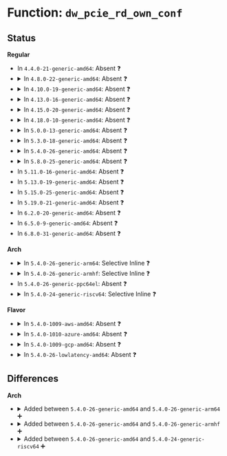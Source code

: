 # Function: <code>dw_pcie_rd_own_conf</code>

## Status
<b>Regular</b>
<ul>
<li>
In <code>4.4.0-21-generic-amd64</code>: Absent ❓
</li>
<li>
<details>
<summary>In <code>4.8.0-22-generic-amd64</code>: Absent ❓</summary>

```json
{
  "name": "dw_pcie_rd_own_conf",
  "collision_type": "Unique Static",
  "inline_type": "Selective",
  "funcs": [
    {
      "addr": 18446744071583715728,
      "name": "dw_pcie_rd_own_conf",
      "external": false,
      "loc": "drivers/pci/host/pcie-designware.c:134",
      "file": "drivers/pci/host/pcie-designware.c",
      "inline": "not declared, inlined",
      "caller_inline": [],
      "caller_func": [
        "drivers/pci/host/pcie-designware.c:dw_pcie_setup_rc",
        "drivers/pci/host/pcie-designware.c:dw_handle_msi_irq"
      ]
    }
  ],
  "symbols": [
    {
      "addr": 18446744071583715728,
      "name": "dw_pcie_rd_own_conf.constprop.12",
      "section": ".text",
      "bind": "STB_LOCAL",
      "size": 69
    }
  ]
}
```
</details>
</li>
<li>
<details>
<summary>In <code>4.10.0-19-generic-amd64</code>: Absent ❓</summary>

```json
{
  "name": "dw_pcie_rd_own_conf",
  "collision_type": "Unique Static",
  "inline_type": "Selective",
  "funcs": [
    {
      "addr": 18446744071583855616,
      "name": "dw_pcie_rd_own_conf",
      "external": false,
      "loc": "drivers/pci/host/pcie-designware.c:175",
      "file": "drivers/pci/host/pcie-designware.c",
      "inline": "not declared, inlined",
      "caller_inline": [],
      "caller_func": [
        "drivers/pci/host/pcie-designware.c:dw_pcie_setup_rc",
        "drivers/pci/host/pcie-designware.c:dw_handle_msi_irq"
      ]
    }
  ],
  "symbols": [
    {
      "addr": 18446744071583855616,
      "name": "dw_pcie_rd_own_conf.constprop.12",
      "section": ".text",
      "bind": "STB_LOCAL",
      "size": 69
    }
  ]
}
```
</details>
</li>
<li>
<details>
<summary>In <code>4.13.0-16-generic-amd64</code>: Absent ❓</summary>

```json
{
  "name": "dw_pcie_rd_own_conf",
  "collision_type": "Unique Static",
  "inline_type": "Selective",
  "funcs": [
    {
      "addr": 18446744071583905536,
      "name": "dw_pcie_rd_own_conf",
      "external": false,
      "loc": "drivers/pci/dwc/pcie-designware-host.c:24",
      "file": "drivers/pci/dwc/pcie-designware-host.c",
      "inline": "not declared, inlined",
      "caller_inline": [],
      "caller_func": [
        "drivers/pci/dwc/pcie-designware-host.c:dw_pcie_setup_rc",
        "drivers/pci/dwc/pcie-designware-host.c:dw_handle_msi_irq"
      ]
    }
  ],
  "symbols": [
    {
      "addr": 18446744071583905536,
      "name": "dw_pcie_rd_own_conf.constprop.10",
      "section": ".text",
      "bind": "STB_LOCAL",
      "size": 58
    }
  ]
}
```
</details>
</li>
<li>
<details>
<summary>In <code>4.15.0-20-generic-amd64</code>: Absent ❓</summary>

```json
{
  "name": "dw_pcie_rd_own_conf",
  "collision_type": "Unique Static",
  "inline_type": "Selective",
  "funcs": [
    {
      "addr": 18446744071584168672,
      "name": "dw_pcie_rd_own_conf",
      "external": false,
      "loc": "drivers/pci/dwc/pcie-designware-host.c:24",
      "file": "drivers/pci/dwc/pcie-designware-host.c",
      "inline": "not declared, inlined",
      "caller_inline": [],
      "caller_func": [
        "drivers/pci/dwc/pcie-designware-host.c:dw_pcie_setup_rc",
        "drivers/pci/dwc/pcie-designware-host.c:dw_handle_msi_irq"
      ]
    }
  ],
  "symbols": [
    {
      "addr": 18446744071584168672,
      "name": "dw_pcie_rd_own_conf.constprop.10",
      "section": ".text",
      "bind": "STB_LOCAL",
      "size": 61
    }
  ]
}
```
</details>
</li>
<li>
<details>
<summary>In <code>4.18.0-10-generic-amd64</code>: Absent ❓</summary>

```json
{
  "name": "dw_pcie_rd_own_conf",
  "collision_type": "Unique Static",
  "inline_type": "Selective",
  "funcs": [
    {
      "addr": 18446744071584387600,
      "name": "dw_pcie_rd_own_conf",
      "external": false,
      "loc": "drivers/pci/controller/dwc/pcie-designware-host.c:23",
      "file": "drivers/pci/controller/dwc/pcie-designware-host.c",
      "inline": "not declared, inlined",
      "caller_inline": [],
      "caller_func": [
        "drivers/pci/controller/dwc/pcie-designware-host.c:dw_pcie_setup_rc",
        "drivers/pci/controller/dwc/pcie-designware-host.c:dw_pcie_setup_rc",
        "drivers/pci/controller/dwc/pcie-designware-host.c:dw_handle_msi_irq"
      ]
    }
  ],
  "symbols": [
    {
      "addr": 18446744071584387600,
      "name": "dw_pcie_rd_own_conf.constprop.18",
      "section": ".text",
      "bind": "STB_LOCAL",
      "size": 61
    }
  ]
}
```
</details>
</li>
<li>
<details>
<summary>In <code>5.0.0-13-generic-amd64</code>: Absent ❓</summary>

```json
{
  "name": "dw_pcie_rd_own_conf",
  "collision_type": "Unique Static",
  "inline_type": "Selective",
  "funcs": [
    {
      "addr": 18446744071584479552,
      "name": "dw_pcie_rd_own_conf",
      "external": false,
      "loc": "drivers/pci/controller/dwc/pcie-designware-host.c:23",
      "file": "drivers/pci/controller/dwc/pcie-designware-host.c",
      "inline": "not declared, inlined",
      "caller_inline": [],
      "caller_func": [
        "drivers/pci/controller/dwc/pcie-designware-host.c:dw_pcie_setup_rc",
        "drivers/pci/controller/dwc/pcie-designware-host.c:dw_handle_msi_irq"
      ]
    }
  ],
  "symbols": [
    {
      "addr": 18446744071584479552,
      "name": "dw_pcie_rd_own_conf.constprop.19",
      "section": ".text",
      "bind": "STB_LOCAL",
      "size": 61
    }
  ]
}
```
</details>
</li>
<li>
<details>
<summary>In <code>5.3.0-18-generic-amd64</code>: Absent ❓</summary>

```json
{
  "name": "dw_pcie_rd_own_conf",
  "collision_type": "Unique Static",
  "inline_type": "Selective",
  "funcs": [
    {
      "addr": 18446744071584677504,
      "name": "dw_pcie_rd_own_conf",
      "external": false,
      "loc": "drivers/pci/controller/dwc/pcie-designware-host.c:23",
      "file": "drivers/pci/controller/dwc/pcie-designware-host.c",
      "inline": "not declared, inlined",
      "caller_inline": [],
      "caller_func": [
        "drivers/pci/controller/dwc/pcie-designware-host.c:dw_pcie_setup_rc",
        "drivers/pci/controller/dwc/pcie-designware-host.c:dw_handle_msi_irq"
      ]
    }
  ],
  "symbols": [
    {
      "addr": 18446744071584677504,
      "name": "dw_pcie_rd_own_conf.constprop.0",
      "section": ".text",
      "bind": "STB_LOCAL",
      "size": 61
    }
  ]
}
```
</details>
</li>
<li>
<details>
<summary>In <code>5.4.0-26-generic-amd64</code>: Absent ❓</summary>

```json
{
  "name": "dw_pcie_rd_own_conf",
  "collision_type": "Unique Static",
  "inline_type": "Selective",
  "funcs": [
    {
      "addr": 18446744071584816112,
      "name": "dw_pcie_rd_own_conf",
      "external": false,
      "loc": "drivers/pci/controller/dwc/pcie-designware-host.c:23",
      "file": "drivers/pci/controller/dwc/pcie-designware-host.c",
      "inline": "not declared, inlined",
      "caller_inline": [],
      "caller_func": [
        "drivers/pci/controller/dwc/pcie-designware-host.c:dw_pcie_setup_rc",
        "drivers/pci/controller/dwc/pcie-designware-host.c:dw_handle_msi_irq"
      ]
    }
  ],
  "symbols": [
    {
      "addr": 18446744071584816112,
      "name": "dw_pcie_rd_own_conf.constprop.0",
      "section": ".text",
      "bind": "STB_LOCAL",
      "size": 61
    }
  ]
}
```
</details>
</li>
<li>
<details>
<summary>In <code>5.8.0-25-generic-amd64</code>: Absent ❓</summary>

```json
{
  "name": "dw_pcie_rd_own_conf",
  "collision_type": "Unique Static",
  "inline_type": "Full",
  "funcs": [
    {
      "addr": 18446744071585511295,
      "name": "dw_pcie_rd_own_conf",
      "external": false,
      "loc": "drivers/pci/controller/dwc/pcie-designware-host.c:24",
      "file": "drivers/pci/controller/dwc/pcie-designware-host.c",
      "inline": "not declared, inlined",
      "caller_inline": [
        "drivers/pci/controller/dwc/pcie-designware-host.c:dw_pcie_setup_rc",
        "drivers/pci/controller/dwc/pcie-designware-host.c:dw_pcie_setup_rc",
        "drivers/pci/controller/dwc/pcie-designware-host.c:dw_handle_msi_irq",
        "drivers/pci/controller/dwc/pcie-designware-host.c:dw_handle_msi_irq"
      ],
      "caller_func": []
    }
  ],
  "symbols": []
}
```
</details>
</li>
<li>
In <code>5.11.0-16-generic-amd64</code>: Absent ❓
</li>
<li>
In <code>5.13.0-19-generic-amd64</code>: Absent ❓
</li>
<li>
In <code>5.15.0-25-generic-amd64</code>: Absent ❓
</li>
<li>
In <code>5.19.0-21-generic-amd64</code>: Absent ❓
</li>
<li>
In <code>6.2.0-20-generic-amd64</code>: Absent ❓
</li>
<li>
In <code>6.5.0-9-generic-amd64</code>: Absent ❓
</li>
<li>
In <code>6.8.0-31-generic-amd64</code>: Absent ❓
</li>
</ul>
<b>Arch</b>
<ul>
<li>
<details>
<summary>In <code>5.4.0-26-generic-arm64</code>: Selective Inline ❓</summary>

```c
int dw_pcie_rd_own_conf(struct pcie_port * pp, int where, int size, u32 * val)
```

```json
{
  "name": "dw_pcie_rd_own_conf",
  "collision_type": "Unique Static",
  "inline_type": "Selective",
  "funcs": [
    {
      "addr": 18446603336497159584,
      "name": "dw_pcie_rd_own_conf",
      "external": false,
      "loc": "drivers/pci/controller/dwc/pcie-designware-host.c:23",
      "file": "drivers/pci/controller/dwc/pcie-designware-host.c",
      "inline": "not declared, inlined",
      "caller_inline": [],
      "caller_func": [
        "drivers/pci/controller/dwc/pcie-designware-host.c:dw_pcie_setup_rc",
        "drivers/pci/controller/dwc/pcie-designware-host.c:dw_pcie_rd_conf",
        "drivers/pci/controller/dwc/pcie-designware-host.c:dw_pcie_host_init",
        "drivers/pci/controller/dwc/pcie-designware-host.c:dw_handle_msi_irq"
      ]
    }
  ],
  "symbols": [
    {
      "addr": 18446603336497159584,
      "name": "dw_pcie_rd_own_conf",
      "section": ".text",
      "bind": "STB_LOCAL",
      "size": 124
    }
  ]
}
```
</details>
</li>
<li>
<details>
<summary>In <code>5.4.0-26-generic-armhf</code>: Selective Inline ❓</summary>

```c
int dw_pcie_rd_own_conf(struct pcie_port * pp, int where, int size, u32 * val)
```

```json
{
  "name": "dw_pcie_rd_own_conf",
  "collision_type": "Unique Static",
  "inline_type": "Selective",
  "funcs": [
    {
      "addr": 3230365168,
      "name": "dw_pcie_rd_own_conf",
      "external": false,
      "loc": "drivers/pci/controller/dwc/pcie-designware-host.c:23",
      "file": "drivers/pci/controller/dwc/pcie-designware-host.c",
      "inline": "not declared, inlined",
      "caller_inline": [],
      "caller_func": [
        "drivers/pci/controller/dwc/pcie-designware-host.c:dw_pcie_setup_rc",
        "drivers/pci/controller/dwc/pcie-designware-host.c:dw_pcie_rd_conf",
        "drivers/pci/controller/dwc/pcie-designware-host.c:dw_pcie_host_init",
        "drivers/pci/controller/dwc/pcie-designware-host.c:dw_handle_msi_irq"
      ]
    }
  ],
  "symbols": [
    {
      "addr": 3230365168,
      "name": "dw_pcie_rd_own_conf",
      "section": ".text",
      "bind": "STB_LOCAL",
      "size": 80
    }
  ]
}
```
</details>
</li>
<li>
In <code>5.4.0-26-generic-ppc64el</code>: Absent ❓
</li>
<li>
<details>
<summary>In <code>5.4.0-24-generic-riscv64</code>: Selective Inline ❓</summary>

```c
int dw_pcie_rd_own_conf(struct pcie_port * pp, int where, int size, u32 * val)
```

```json
{
  "name": "dw_pcie_rd_own_conf",
  "collision_type": "Unique Static",
  "inline_type": "Selective",
  "funcs": [
    {
      "addr": 18446743936275743986,
      "name": "dw_pcie_rd_own_conf",
      "external": false,
      "loc": "drivers/pci/controller/dwc/pcie-designware-host.c:23",
      "file": "drivers/pci/controller/dwc/pcie-designware-host.c",
      "inline": "not declared, inlined",
      "caller_inline": [],
      "caller_func": [
        "drivers/pci/controller/dwc/pcie-designware-host.c:dw_pcie_setup_rc",
        "drivers/pci/controller/dwc/pcie-designware-host.c:dw_pcie_rd_conf",
        "drivers/pci/controller/dwc/pcie-designware-host.c:dw_pcie_host_init",
        "drivers/pci/controller/dwc/pcie-designware-host.c:dw_handle_msi_irq"
      ]
    }
  ],
  "symbols": [
    {
      "addr": 18446743936275743986,
      "name": "dw_pcie_rd_own_conf",
      "section": ".text",
      "bind": "STB_LOCAL",
      "size": 100
    }
  ]
}
```
</details>
</li>
</ul>
<b>Flavor</b>
<ul>
<li>
<details>
<summary>In <code>5.4.0-1009-aws-amd64</code>: Absent ❓</summary>

```json
{
  "name": "dw_pcie_rd_own_conf",
  "collision_type": "Unique Static",
  "inline_type": "Selective",
  "funcs": [
    {
      "addr": 18446744071584764848,
      "name": "dw_pcie_rd_own_conf",
      "external": false,
      "loc": "drivers/pci/controller/dwc/pcie-designware-host.c:23",
      "file": "drivers/pci/controller/dwc/pcie-designware-host.c",
      "inline": "not declared, inlined",
      "caller_inline": [],
      "caller_func": [
        "drivers/pci/controller/dwc/pcie-designware-host.c:dw_pcie_setup_rc",
        "drivers/pci/controller/dwc/pcie-designware-host.c:dw_handle_msi_irq"
      ]
    }
  ],
  "symbols": [
    {
      "addr": 18446744071584764848,
      "name": "dw_pcie_rd_own_conf.constprop.0",
      "section": ".text",
      "bind": "STB_LOCAL",
      "size": 61
    }
  ]
}
```
</details>
</li>
<li>
<details>
<summary>In <code>5.4.0-1010-azure-amd64</code>: Absent ❓</summary>

```json
{
  "name": "dw_pcie_rd_own_conf",
  "collision_type": "Unique Static",
  "inline_type": "Selective",
  "funcs": [
    {
      "addr": 18446744071584695632,
      "name": "dw_pcie_rd_own_conf",
      "external": false,
      "loc": "drivers/pci/controller/dwc/pcie-designware-host.c:23",
      "file": "drivers/pci/controller/dwc/pcie-designware-host.c",
      "inline": "not declared, inlined",
      "caller_inline": [],
      "caller_func": [
        "drivers/pci/controller/dwc/pcie-designware-host.c:dw_pcie_setup_rc",
        "drivers/pci/controller/dwc/pcie-designware-host.c:dw_handle_msi_irq"
      ]
    }
  ],
  "symbols": [
    {
      "addr": 18446744071584695632,
      "name": "dw_pcie_rd_own_conf.constprop.0",
      "section": ".text",
      "bind": "STB_LOCAL",
      "size": 61
    }
  ]
}
```
</details>
</li>
<li>
<details>
<summary>In <code>5.4.0-1009-gcp-amd64</code>: Absent ❓</summary>

```json
{
  "name": "dw_pcie_rd_own_conf",
  "collision_type": "Unique Static",
  "inline_type": "Selective",
  "funcs": [
    {
      "addr": 18446744071584766272,
      "name": "dw_pcie_rd_own_conf",
      "external": false,
      "loc": "drivers/pci/controller/dwc/pcie-designware-host.c:23",
      "file": "drivers/pci/controller/dwc/pcie-designware-host.c",
      "inline": "not declared, inlined",
      "caller_inline": [],
      "caller_func": [
        "drivers/pci/controller/dwc/pcie-designware-host.c:dw_pcie_setup_rc",
        "drivers/pci/controller/dwc/pcie-designware-host.c:dw_handle_msi_irq"
      ]
    }
  ],
  "symbols": [
    {
      "addr": 18446744071584766272,
      "name": "dw_pcie_rd_own_conf.constprop.0",
      "section": ".text",
      "bind": "STB_LOCAL",
      "size": 61
    }
  ]
}
```
</details>
</li>
<li>
<details>
<summary>In <code>5.4.0-26-lowlatency-amd64</code>: Absent ❓</summary>

```json
{
  "name": "dw_pcie_rd_own_conf",
  "collision_type": "Unique Static",
  "inline_type": "Selective",
  "funcs": [
    {
      "addr": 18446744071584873792,
      "name": "dw_pcie_rd_own_conf",
      "external": false,
      "loc": "drivers/pci/controller/dwc/pcie-designware-host.c:23",
      "file": "drivers/pci/controller/dwc/pcie-designware-host.c",
      "inline": "not declared, inlined",
      "caller_inline": [],
      "caller_func": [
        "drivers/pci/controller/dwc/pcie-designware-host.c:dw_pcie_setup_rc",
        "drivers/pci/controller/dwc/pcie-designware-host.c:dw_handle_msi_irq"
      ]
    }
  ],
  "symbols": [
    {
      "addr": 18446744071584873792,
      "name": "dw_pcie_rd_own_conf.constprop.0",
      "section": ".text",
      "bind": "STB_LOCAL",
      "size": 61
    }
  ]
}
```
</details>
</li>
</ul>

## Differences
<b>Arch</b>
<ul>
<li>
<details>
<summary>Added between <code>5.4.0-26-generic-amd64</code> and <code>5.4.0-26-generic-arm64</code> ➕</summary>

```c
int dw_pcie_rd_own_conf(struct pcie_port * pp, int where, int size, u32 * val)
```
</details>
</li>
<li>
<details>
<summary>Added between <code>5.4.0-26-generic-amd64</code> and <code>5.4.0-26-generic-armhf</code> ➕</summary>

```c
int dw_pcie_rd_own_conf(struct pcie_port * pp, int where, int size, u32 * val)
```
</details>
</li>
<li>
<details>
<summary>Added between <code>5.4.0-26-generic-amd64</code> and <code>5.4.0-24-generic-riscv64</code> ➕</summary>

```c
int dw_pcie_rd_own_conf(struct pcie_port * pp, int where, int size, u32 * val)
```
</details>
</li>
</ul>
